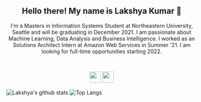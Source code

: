 <h2 align="center">Hello there! My name is Lakshya Kumar 👋</h2>
<p align="center">I'm a Masters in Information Systems Student at Northeastern University, Seattle and will be graduating in December 2021.
I am passionate about Machine Learning, Data Analysis and Business Intelligence.
I worked as an Solutions Architect Intern at Amazon Web Services in Summer '21. I am looking for full-time opportunities starting 2022.
</p></br>

<p align='center'>
<a href="https://www.linkedin.com/in/lakshyakumar24/"><img height="30" src="https://cdn-icons-png.flaticon.com/512/174/174857.png"></a>
<a href="https://lakshyakumar.com/"><img height="30" src="https://raw.githubusercontent.com/kumarlakshya24/kumarlakshya24/main/favicon.ico"></a>
</p>

![Lakshya's github stats](https://github-readme-stats.vercel.app/api?username=kumarlakshya24&theme=calm&show_icons=true)
![Top Langs](https://github-readme-stats.vercel.app/api/top-langs/?username=kumarlakshya24&theme=calm&layout=compact)
<a>
</a>
<a>
</a>
